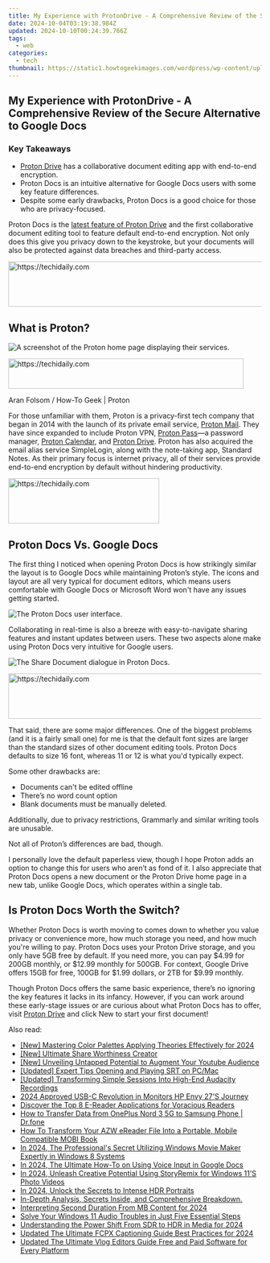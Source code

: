 ```yaml
---
title: My Experience with ProtonDrive - A Comprehensive Review of the Secure Alternative to Google Docs
date: 2024-10-04T03:19:38.984Z
updated: 2024-10-10T00:24:39.766Z
tags:
  - web
categories:
  - tech
thumbnail: https://static1.howtogeekimages.com/wordpress/wp-content/uploads/2024/07/a-google-document-and-the-proton-drive-logo-with-the-google-docs-logo-behind.jpg
---
```


## My Experience with ProtonDrive - A Comprehensive Review of the Secure Alternative to Google Docs

### Key Takeaways

* [Proton Drive](https://www.anrdoezrs.net/links/3607085/type/dlg/sid/UUhtgUeUpU2003906/https://proton.me/drive) has a collaborative document editing app with end-to-end encryption.
* Proton Docs is an intuitive alternative for Google Docs users with some key feature differences.
* Despite some early drawbacks, Proton Docs is a good choice for those who are privacy-focused.

 Proton Docs is the [latest feature of Proton Drive](https://win-answers.techidaily.com/fix-iphone-unrecognized-by-itunes-on-windows-11-solutions-and-tips/) and the first collaborative document editing tool to feature default end-to-end encryption. Not only does this give you privacy down to the keystroke, but your documents will also be protected against data breaches and third-party access.

<!-- affiliate ads begin -->
<a href="https://appsumo.8odi.net/c/5597632/2082526/7443" target="_top" id="2082526">
  <img src="//a.impactradius-go.com/display-ad/7443-2082526" border="0" alt="https://techidaily.com" width="728" height="90"/>
</a>
<img height="0" width="0" src="https://appsumo.8odi.net/i/5597632/2082526/7443" style="position:absolute;visibility:hidden;" border="0" />
<!-- affiliate ads end -->

##  What is Proton?

![A screenshot of the Proton home page displaying their services.](https://static1.howtogeekimages.com/wordpress/wp-content/uploads/2024/07/screenshot-2024-07-07-135433.png) 

<!-- affiliate ads begin -->
<a href="https://aligracehair.sjv.io/c/5597632/2135374/19272" target="_top" id="2135374">
  <img src="//a.impactradius-go.com/display-ad/19272-2135374" border="0" alt="https://techidaily.com" width="468" height="60"/>
</a>
<img height="0" width="0" src="https://aligracehair.sjv.io/i/5597632/2135374/19272" style="position:absolute;visibility:hidden;" border="0" />
<!-- affiliate ads end -->

Aran Folsom / How-To Geek | Proton

 For those unfamiliar with them, Proton is a privacy-first tech company that began in 2014 with the launch of its private email service, [Proton Mail](https://www.anrdoezrs.net/links/3607085/type/dlg/sid/UUhtgUeUpU2003906/https://proton.me/mail). They have since expanded to include Proton VPN, [Proton Pass](https://www.anrdoezrs.net/links/3607085/type/dlg/sid/UUhtgUeUpU2003906/https://proton.me/pass)—a password manager, [Proton Calendar](https://www.anrdoezrs.net/links/3607085/type/dlg/sid/UUhtgUeUpU2003906/https://proton.me/calendar), and [Proton Drive](https://www.anrdoezrs.net/links/3607085/type/dlg/sid/UUhtgUeUpU2003906/https://proton.me/drive). Proton has also acquired the email alias service SimpleLogin, along with the note-taking app, Standard Notes. As their primary focus is internet privacy, all of their services provide end-to-end encryption by default without hindering productivity.

<!-- affiliate ads begin -->
<a href="https://aligracehair.sjv.io/c/5597632/1885999/19272" target="_top" id="1885999">
  <img src="//a.impactradius-go.com/display-ad/19272-1885999" border="0" alt="https://techidaily.com" width="300" height="90"/>
</a>
<img height="0" width="0" src="https://aligracehair.sjv.io/i/5597632/1885999/19272" style="position:absolute;visibility:hidden;" border="0" />
<!-- affiliate ads end -->

##  Proton Docs Vs. Google Docs

 The first thing I noticed when opening Proton Docs is how strikingly similar the layout is to Google Docs while maintaining Proton’s style. The icons and layout are all very typical for document editors, which means users comfortable with Google Docs or Microsoft Word won't have any issues getting started.

![The Proton Docs user interface.](https://static1.howtogeekimages.com/wordpress/wp-content/uploads/2024/07/docs.png) 

 Collaborating in real-time is also a breeze with easy-to-navigate sharing features and instant updates between users. These two aspects alone make using Proton Docs very intuitive for Google users.

![The Share Document dialogue in Proton Docs.](https://static1.howtogeekimages.com/wordpress/wp-content/uploads/2024/07/share-document.png) 

<!-- affiliate ads begin -->
<a href="https://unicoeye.pxf.io/c/5597632/2134228/18498" target="_top" id="2134228">
  <img src="//a.impactradius-go.com/display-ad/18498-2134228" border="0" alt="https://techidaily.com" width="728" height="90"/>
</a>
<img height="0" width="0" src="https://unicoeye.pxf.io/i/5597632/2134228/18498" style="position:absolute;visibility:hidden;" border="0" />
<!-- affiliate ads end -->

 That said, there are some major differences. One of the biggest problems (and it is a fairly small one) for me is that the default font sizes are larger than the standard sizes of other document editing tools. Proton Docs defaults to size 16 font, whereas 11 or 12 is what you'd typically expect.

 Some other drawbacks are:

* Documents can't be edited offline
* There’s no word count option
* Blank documents must be manually deleted.

 Additionally, due to privacy restrictions, Grammarly and similar writing tools are unusable.

 Not all of Proton’s differences are bad, though.

 I personally love the default paperless view, though I hope Proton adds an option to change this for users who aren’t as fond of it. I also appreciate that Proton Docs opens a new document or the Proton Drive home page in a new tab, unlike Google Docs, which operates within a single tab.

##  Is Proton Docs Worth the Switch?

 Whether Proton Docs is worth moving to comes down to whether you value privacy or convenience more, how much storage you need, and how much you're willing to pay. Proton Docs uses your Proton Drive storage, and you only have 5GB free by default. If you need more, you can pay $4.99 for 200GB monthly, or $12.99 monthly for 500GB. For context, Google Drive offers 15GB for free, 100GB for $1.99 dollars, or 2TB for $9.99 monthly.

 Though Proton Docs offers the same basic experience, there’s no ignoring the key features it lacks in its infancy. However, if you can work around these early-stage issues or are curious about what Proton Docs has to offer, visit [Proton Drive](https://www.anrdoezrs.net/links/3607085/type/dlg/sid/UUhtgUeUpU2003906/https://proton.me/drive) and click New to start your first document!

<ins class="adsbygoogle"
     style="display:block"
     data-ad-format="autorelaxed"
     data-ad-client="ca-pub-7571918770474297"
     data-ad-slot="1223367746"></ins>

<ins class="adsbygoogle"
     style="display:block"
     data-ad-client="ca-pub-7571918770474297"
     data-ad-slot="8358498916"
     data-ad-format="auto"
     data-full-width-responsive="true"></ins>

<span class="atpl-alsoreadstyle">Also read:</span>
<div><ul>
<li><a href="https://fox-links.techidaily.com/new-mastering-color-palettes-applying-theories-effectively-for-2024/"><u>[New] Mastering Color Palettes Applying Theories Effectively for 2024</u></a></li>
<li><a href="https://some-skills.techidaily.com/new-ultimate-share-worthiness-creator/"><u>[New] Ultimate Share Worthiness Creator</u></a></li>
<li><a href="https://some-skills.techidaily.com/new-unveiling-untapped-potential-to-augment-your-youtube-audience/"><u>[New] Unveiling Untapped Potential to Augment Your Youtube Audience</u></a></li>
<li><a href="https://some-knowledge.techidaily.com/updated-expert-tips-opening-and-playing-srt-on-pcmac/"><u>[Updated] Expert Tips Opening and Playing SRT on PC/Mac</u></a></li>
<li><a href="https://some-skills.techidaily.com/updated-transforming-simple-sessions-into-high-end-audacity-recordings/"><u>[Updated] Transforming Simple Sessions Into High-End Audacity Recordings</u></a></li>
<li><a href="https://some-skills.techidaily.com/2024-approved-usb-c-revolution-in-monitors-hp-envy-27s-journey/"><u>2024 Approved USB-C Revolution in Monitors HP Envy 27'S Journey</u></a></li>
<li><a href="https://techtrends.techidaily.com/discover-the-top-8-e-reader-applications-for-voracious-readers/"><u>Discover the Top 8 E-Reader Applications for Voracious Readers</u></a></li>
<li><a href="https://android-transfer.techidaily.com/how-to-transfer-data-from-oneplus-nord-3-5g-to-samsung-phone-drfone-by-drfone-transfer-from-android-transfer-from-android/"><u>How to Transfer Data from OnePlus Nord 3 5G to Samsung Phone | Dr.fone</u></a></li>
<li><a href="https://technical-tips.techidaily.com/how-to-transform-your-azw-ereader-file-into-a-portable-mobile-compatible-mobi-book/"><u>How To Transform Your AZW eReader File Into a Portable, Mobile Compatible MOBI Book</u></a></li>
<li><a href="https://some-skills.techidaily.com/in-2024-the-professionals-secret-utilizing-windows-movie-maker-expertly-in-windows-8-systems/"><u>In 2024, The Professional's Secret Utilizing Windows Movie Maker Expertly in Windows 8 Systems</u></a></li>
<li><a href="https://some-skills.techidaily.com/in-2024-the-ultimate-how-to-on-using-voice-input-in-google-docs/"><u>In 2024, The Ultimate How-To on Using Voice Input in Google Docs</u></a></li>
<li><a href="https://some-skills.techidaily.com/in-2024-unleash-creative-potential-using-storyremix-for-windows-11s-photo-videos/"><u>In 2024, Unleash Creative Potential Using StoryRemix for Windows 11'S Photo Videos</u></a></li>
<li><a href="https://some-skills.techidaily.com/in-2024-unlock-the-secrets-to-intense-hdr-portraits/"><u>In 2024, Unlock the Secrets to Intense HDR Portraits</u></a></li>
<li><a href="https://hardware-help.techidaily.com/in-depth-analysis-secrets-inside-and-comprehensive-breakdown/"><u>In-Depth Analysis, Secrets Inside, and Comprehensive Breakdown.</u></a></li>
<li><a href="https://extra-guidance.techidaily.com/interpreting-second-duration-from-mb-content-for-2024/"><u>Interpreting Second Duration From MB Content for 2024</u></a></li>
<li><a href="https://sound-issues.techidaily.com/solve-your-windows-11-audio-troubles-in-just-five-essential-steps/"><u>Solve Your Windows 11 Audio Troubles in Just Five Essential Steps</u></a></li>
<li><a href="https://some-skills.techidaily.com/understanding-the-power-shift-from-sdr-to-hdr-in-media-for-2024/"><u>Understanding the Power Shift From SDR to HDR in Media for 2024</u></a></li>
<li><a href="https://video-content-creator.techidaily.com/updated-the-ultimate-fcpx-captioning-guide-best-practices-for-2024/"><u>Updated The Ultimate FCPX Captioning Guide Best Practices for 2024</u></a></li>
<li><a href="https://video-ai-editor.techidaily.com/updated-the-ultimate-vlog-editors-guide-free-and-paid-software-for-every-platform/"><u>Updated The Ultimate Vlog Editors Guide Free and Paid Software for Every Platform</u></a></li>
</ul></div>

